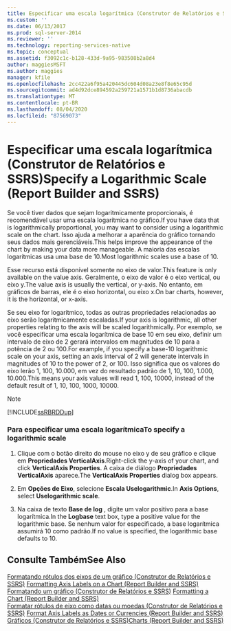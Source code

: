 ```yaml
---
title: Especificar uma escala logarítmica (Construtor de Relatórios e SSRS) | Microsoft Docs
ms.custom: ''
ms.date: 06/13/2017
ms.prod: sql-server-2014
ms.reviewer: ''
ms.technology: reporting-services-native
ms.topic: conceptual
ms.assetid: f3092c1c-b128-433d-9a95-983508b2a8d4
author: maggiesMSFT
ms.author: maggies
manager: kfile
ms.openlocfilehash: 2cc422a6f95a420445dc604d08a23e8f8e65c95d
ms.sourcegitcommit: ad4d92dce894592a259721a1571b1d8736abacdb
ms.translationtype: MT
ms.contentlocale: pt-BR
ms.lasthandoff: 08/04/2020
ms.locfileid: "87569073"
---
```

# <a name="specify-a-logarithmic-scale-report-builder-and-ssrs"></a><span data-ttu-id="80861-102">Especificar uma escala logarítmica (Construtor de Relatórios e SSRS)</span><span class="sxs-lookup"><span data-stu-id="80861-102">Specify a Logarithmic Scale (Report Builder and SSRS)</span></span>
  <span data-ttu-id="80861-103">Se você tiver dados que sejam logaritmicamente proporcionais, é recomendável usar uma escala logarítmica no gráfico.</span><span class="sxs-lookup"><span data-stu-id="80861-103">If you have data that is logarithmically proportional, you may want to consider using a logarithmic scale on the chart.</span></span> <span data-ttu-id="80861-104">Isso ajuda a melhorar a aparência do gráfico tornando seus dados mais gerenciáveis.</span><span class="sxs-lookup"><span data-stu-id="80861-104">This helps improve the appearance of the chart by making your data more manageable.</span></span> <span data-ttu-id="80861-105">A maioria das escalas logarítmicas usa uma base de 10.</span><span class="sxs-lookup"><span data-stu-id="80861-105">Most logarithmic scales use a base of 10.</span></span>  
  
 <span data-ttu-id="80861-106">Esse recurso está disponível somente no eixo de valor.</span><span class="sxs-lookup"><span data-stu-id="80861-106">This feature is only available on the value axis.</span></span> <span data-ttu-id="80861-107">Geralmente, o eixo de valor é o eixo vertical, ou eixo y.</span><span class="sxs-lookup"><span data-stu-id="80861-107">The value axis is usually the vertical, or y-axis.</span></span> <span data-ttu-id="80861-108">No entanto, em gráficos de barras, ele é o eixo horizontal, ou eixo x.</span><span class="sxs-lookup"><span data-stu-id="80861-108">On bar charts, however, it is the horizontal, or x-axis.</span></span>  
  
 <span data-ttu-id="80861-109">Se seu eixo for logarítmico, todas as outras propriedades relacionadas ao eixo serão logaritmicamente escaladas.</span><span class="sxs-lookup"><span data-stu-id="80861-109">If your axis is logarithmic, all other properties relating to the axis will be scaled logarithmically.</span></span> <span data-ttu-id="80861-110">Por exemplo, se você especificar uma escala logarítmica de base 10 em seu eixo, definir um intervalo de eixo de 2 gerará intervalos em magnitudes de 10 para a potência de 2 ou 100.</span><span class="sxs-lookup"><span data-stu-id="80861-110">For example, if you specify a base-10 logarithmic scale on your axis, setting an axis interval of 2 will generate intervals in magnitudes of 10 to the power of 2, or 100.</span></span> <span data-ttu-id="80861-111">Isso significa que os valores do eixo lerão 1, 100, 10.000, em vez do resultado padrão de 1, 10, 100, 1.000, 10.000.</span><span class="sxs-lookup"><span data-stu-id="80861-111">This means your axis values will read 1, 100, 10000, instead of the default result of 1, 10, 100, 1000, 10000.</span></span>  
  
> [!NOTE]  
>  [!INCLUDE[ssRBRDDup](../../includes/ssrbrddup-md.md)]  
  
### <a name="to-specify-a-logarithmic-scale"></a><span data-ttu-id="80861-112">Para especificar uma escala logarítmica</span><span class="sxs-lookup"><span data-stu-id="80861-112">To specify a logarithmic scale</span></span>  
  
1.  <span data-ttu-id="80861-113">Clique com o botão direito do mouse no eixo y de seu gráfico e clique em **Propriedades VerticalAxis**.</span><span class="sxs-lookup"><span data-stu-id="80861-113">Right-click the y-axis of your chart, and click **VerticalAxis Properties**.</span></span> <span data-ttu-id="80861-114">A caixa de diálogo **Propriedades VerticalAxis** aparece.</span><span class="sxs-lookup"><span data-stu-id="80861-114">The **VerticalAxis Properties** dialog box appears.</span></span>  
  
2.  <span data-ttu-id="80861-115">Em **Opções de Eixo**, selecione **Escala Uselogarithmic**.</span><span class="sxs-lookup"><span data-stu-id="80861-115">In **Axis Options**, select **Uselogarithmic scale**.</span></span>  
  
3.  <span data-ttu-id="80861-116">Na caixa de texto **Base de log** , digite um valor positivo para a base logarítmica.</span><span class="sxs-lookup"><span data-stu-id="80861-116">In the **Logbase** text box, type a positive value for the logarithmic base.</span></span> <span data-ttu-id="80861-117">Se nenhum valor for especificado, a base logarítmica assumirá 10 como padrão.</span><span class="sxs-lookup"><span data-stu-id="80861-117">If no value is specified, the logarithmic base defaults to 10.</span></span>  
  
## <a name="see-also"></a><span data-ttu-id="80861-118">Consulte Também</span><span class="sxs-lookup"><span data-stu-id="80861-118">See Also</span></span>  
 <span data-ttu-id="80861-119">[Formatando rótulos dos eixos de um gráfico &#40;Construtor de Relatórios e SSRS&#41;](formatting-axis-labels-on-a-chart-report-builder-and-ssrs.md) </span><span class="sxs-lookup"><span data-stu-id="80861-119">[Formatting Axis Labels on a Chart &#40;Report Builder and SSRS&#41;](formatting-axis-labels-on-a-chart-report-builder-and-ssrs.md) </span></span>  
 <span data-ttu-id="80861-120">[Formatando um gráfico &#40;Construtor de Relatórios e SSRS&#41;](formatting-a-chart-report-builder-and-ssrs.md) </span><span class="sxs-lookup"><span data-stu-id="80861-120">[Formatting a Chart &#40;Report Builder and SSRS&#41;](formatting-a-chart-report-builder-and-ssrs.md) </span></span>  
 <span data-ttu-id="80861-121">[Formatar rótulos de eixo como datas ou moedas &#40;Construtor de Relatórios e SSRS&#41;](format-axis-labels-as-dates-or-currencies-report-builder-and-ssrs.md) </span><span class="sxs-lookup"><span data-stu-id="80861-121">[Format Axis Labels as Dates or Currencies &#40;Report Builder and SSRS&#41;](format-axis-labels-as-dates-or-currencies-report-builder-and-ssrs.md) </span></span>  
 [<span data-ttu-id="80861-122">Gráficos &#40;Construtor de Relatórios e SSRS&#41;</span><span class="sxs-lookup"><span data-stu-id="80861-122">Charts &#40;Report Builder and SSRS&#41;</span></span>](charts-report-builder-and-ssrs.md)  
  
  
